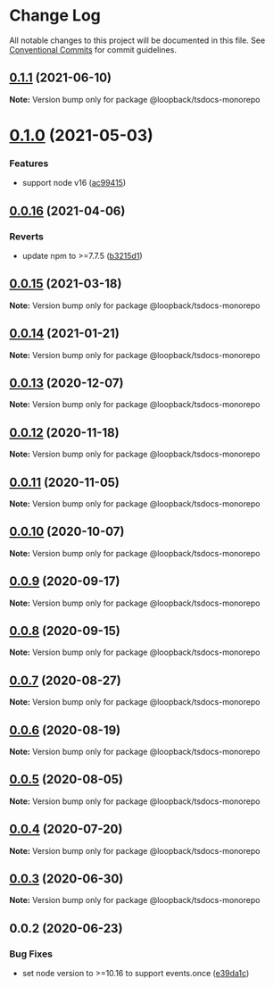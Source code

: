 # Change Log

All notable changes to this project will be documented in this file.
See [Conventional Commits](https://conventionalcommits.org) for commit guidelines.

## [0.1.1](https://github.com/strongloop/loopback-next/compare/@loopback/tsdocs-monorepo@0.1.0...@loopback/tsdocs-monorepo@0.1.1) (2021-06-10)

**Note:** Version bump only for package @loopback/tsdocs-monorepo





# [0.1.0](https://github.com/strongloop/loopback-next/compare/@loopback/tsdocs-monorepo@0.0.16...@loopback/tsdocs-monorepo@0.1.0) (2021-05-03)


### Features

* support node v16 ([ac99415](https://github.com/strongloop/loopback-next/commit/ac994154543bde22b4482ba98813351656db1b55))





## [0.0.16](https://github.com/strongloop/loopback-next/compare/@loopback/tsdocs-monorepo@0.0.15...@loopback/tsdocs-monorepo@0.0.16) (2021-04-06)


### Reverts

* update npm to >=7.7.5 ([b3215d1](https://github.com/strongloop/loopback-next/commit/b3215d1334e14d43cc1bf300af23b5c4556f4441))





## [0.0.15](https://github.com/strongloop/loopback-next/compare/@loopback/tsdocs-monorepo@0.0.14...@loopback/tsdocs-monorepo@0.0.15) (2021-03-18)

**Note:** Version bump only for package @loopback/tsdocs-monorepo





## [0.0.14](https://github.com/strongloop/loopback-next/compare/@loopback/tsdocs-monorepo@0.0.13...@loopback/tsdocs-monorepo@0.0.14) (2021-01-21)

**Note:** Version bump only for package @loopback/tsdocs-monorepo





## [0.0.13](https://github.com/strongloop/loopback-next/compare/@loopback/tsdocs-monorepo@0.0.12...@loopback/tsdocs-monorepo@0.0.13) (2020-12-07)

**Note:** Version bump only for package @loopback/tsdocs-monorepo





## [0.0.12](https://github.com/strongloop/loopback-next/compare/@loopback/tsdocs-monorepo@0.0.11...@loopback/tsdocs-monorepo@0.0.12) (2020-11-18)

**Note:** Version bump only for package @loopback/tsdocs-monorepo





## [0.0.11](https://github.com/strongloop/loopback-next/compare/@loopback/tsdocs-monorepo@0.0.10...@loopback/tsdocs-monorepo@0.0.11) (2020-11-05)

**Note:** Version bump only for package @loopback/tsdocs-monorepo





## [0.0.10](https://github.com/strongloop/loopback-next/compare/@loopback/tsdocs-monorepo@0.0.9...@loopback/tsdocs-monorepo@0.0.10) (2020-10-07)

**Note:** Version bump only for package @loopback/tsdocs-monorepo





## [0.0.9](https://github.com/strongloop/loopback-next/compare/@loopback/tsdocs-monorepo@0.0.8...@loopback/tsdocs-monorepo@0.0.9) (2020-09-17)

**Note:** Version bump only for package @loopback/tsdocs-monorepo





## [0.0.8](https://github.com/strongloop/loopback-next/compare/@loopback/tsdocs-monorepo@0.0.7...@loopback/tsdocs-monorepo@0.0.8) (2020-09-15)

**Note:** Version bump only for package @loopback/tsdocs-monorepo





## [0.0.7](https://github.com/strongloop/loopback-next/compare/@loopback/tsdocs-monorepo@0.0.6...@loopback/tsdocs-monorepo@0.0.7) (2020-08-27)

**Note:** Version bump only for package @loopback/tsdocs-monorepo





## [0.0.6](https://github.com/strongloop/loopback-next/compare/@loopback/tsdocs-monorepo@0.0.5...@loopback/tsdocs-monorepo@0.0.6) (2020-08-19)

**Note:** Version bump only for package @loopback/tsdocs-monorepo





## [0.0.5](https://github.com/strongloop/loopback-next/compare/@loopback/tsdocs-monorepo@0.0.4...@loopback/tsdocs-monorepo@0.0.5) (2020-08-05)

**Note:** Version bump only for package @loopback/tsdocs-monorepo





## [0.0.4](https://github.com/strongloop/loopback-next/compare/@loopback/tsdocs-monorepo@0.0.3...@loopback/tsdocs-monorepo@0.0.4) (2020-07-20)

**Note:** Version bump only for package @loopback/tsdocs-monorepo





## [0.0.3](https://github.com/strongloop/loopback-next/compare/@loopback/tsdocs-monorepo@0.0.2...@loopback/tsdocs-monorepo@0.0.3) (2020-06-30)

**Note:** Version bump only for package @loopback/tsdocs-monorepo





## 0.0.2 (2020-06-23)


### Bug Fixes

* set node version to >=10.16 to support events.once ([e39da1c](https://github.com/strongloop/loopback-next/commit/e39da1ca47728eafaf83c10ce35b09b03b6a4edc))
